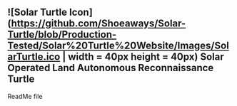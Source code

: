 ## ![Solar Turtle Icon](https://github.com/Shoeaways/Solar-Turtle/blob/Production-Tested/Solar%20Turtle%20Website/Images/SolarTurtle.ico | width = 40px height = 40px) Solar Operated Land Autonomous Reconnaissance Turtle

ReadMe file
